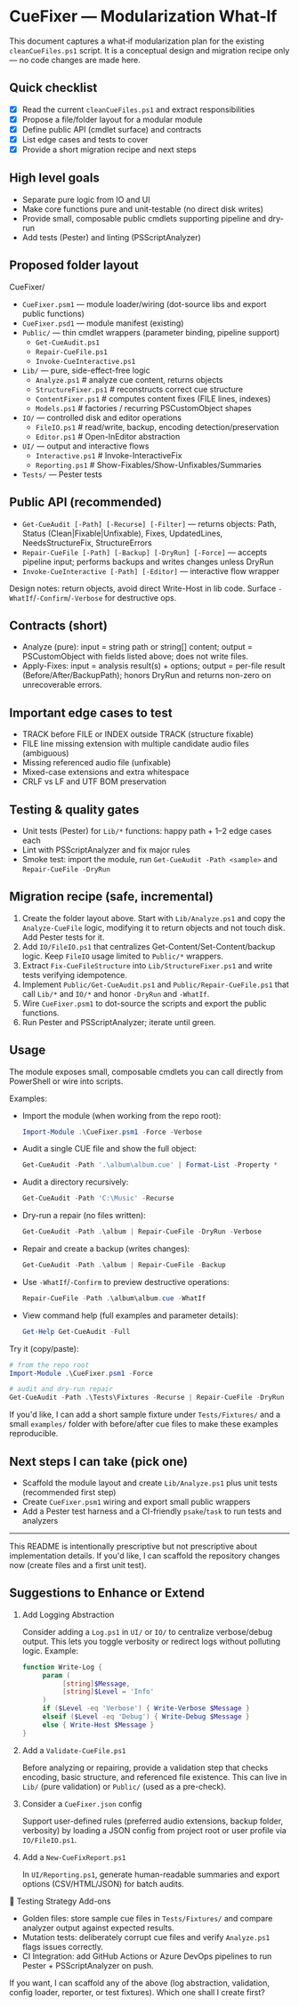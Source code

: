 # CueFixer — Modularization What‑If


<!-- Replace <OWNER>/<REPO> above with your GitHub repository path to activate the badge -->

This document captures a what‑if modularization plan for the existing `cleanCueFiles.ps1` script. It is a conceptual design and migration recipe only — no code changes are made here.

## Quick checklist
- [x] Read the current `cleanCueFiles.ps1` and extract responsibilities
- [x] Propose a file/folder layout for a modular module
- [x] Define public API (cmdlet surface) and contracts
- [x] List edge cases and tests to cover
- [x] Provide a short migration recipe and next steps

## High level goals
- Separate pure logic from IO and UI
- Make core functions pure and unit-testable (no direct disk writes)
- Provide small, composable public cmdlets supporting pipeline and dry-run
- Add tests (Pester) and linting (PSScriptAnalyzer)

## Proposed folder layout
CueFixer/
- `CueFixer.psm1` — module loader/wiring (dot-source libs and export public functions)
- `CueFixer.psd1` — module manifest (existing)
- `Public/` — thin cmdlet wrappers (parameter binding, pipeline support)
	- `Get-CueAudit.ps1`
	- `Repair-CueFile.ps1`
	- `Invoke-CueInteractive.ps1`
- `Lib/` — pure, side-effect-free logic
	- `Analyze.ps1`            # analyze cue content, returns objects
	- `StructureFixer.ps1`     # reconstructs correct cue structure
	- `ContentFixer.ps1`       # computes content fixes (FILE lines, indexes)
	- `Models.ps1`             # factories / recurring PSCustomObject shapes
- `IO/` — controlled disk and editor operations
	- `FileIO.ps1`             # read/write, backup, encoding detection/preservation
	- `Editor.ps1`             # Open-InEditor abstraction
- `UI/` — output and interactive flows
	- `Interactive.ps1`        # Invoke-InteractiveFix
	- `Reporting.ps1`         # Show-Fixables/Show-Unfixables/Summaries
- `Tests/` — Pester tests

## Public API (recommended)
- `Get-CueAudit [-Path] [-Recurse] [-Filter]` — returns objects: Path, Status (Clean|Fixable|Unfixable), Fixes, UpdatedLines, NeedsStructureFix, StructureErrors
- `Repair-CueFile [-Path] [-Backup] [-DryRun] [-Force]` — accepts pipeline input; performs backups and writes changes unless DryRun
- `Invoke-CueInteractive [-Path] [-Editor]` — interactive flow wrapper

Design notes: return objects, avoid direct Write-Host in lib code. Surface `-WhatIf`/`-Confirm`/`-Verbose` for destructive ops.

## Contracts (short)
- Analyze (pure): input = string path or string[] content; output = PSCustomObject with fields listed above; does not write files.
- Apply-Fixes: input = analysis result(s) + options; output = per-file result (Before/After/BackupPath); honors DryRun and returns non-zero on unrecoverable errors.

## Important edge cases to test
- TRACK before FILE or INDEX outside TRACK (structure fixable)
- FILE line missing extension with multiple candidate audio files (ambiguous)
- Missing referenced audio file (unfixable)
- Mixed-case extensions and extra whitespace
- CRLF vs LF and UTF BOM preservation

## Testing & quality gates
- Unit tests (Pester) for `Lib/*` functions: happy path + 1–2 edge cases each
- Lint with PSScriptAnalyzer and fix major rules
- Smoke test: import the module, run `Get-CueAudit -Path <sample>` and `Repair-CueFile -DryRun`

## Migration recipe (safe, incremental)
1. Create the folder layout above. Start with `Lib/Analyze.ps1` and copy the `Analyze-CueFile` logic, modifying it to return objects and not touch disk. Add Pester tests for it.
2. Add `IO/FileIO.ps1` that centralizes Get-Content/Set-Content/backup logic. Keep `FileIO` usage limited to `Public/*` wrappers.
3. Extract `Fix-CueFileStructure` into `Lib/StructureFixer.ps1` and write tests verifying idempotence.
4. Implement `Public/Get-CueAudit.ps1` and `Public/Repair-CueFile.ps1` that call `Lib/*` and `IO/*` and honor `-DryRun` and `-WhatIf`.
5. Wire `CueFixer.psm1` to dot-source the scripts and export the public functions.
6. Run Pester and PSScriptAnalyzer; iterate until green.

## Usage

The module exposes small, composable cmdlets you can call directly from PowerShell or wire into scripts.

Examples:

- Import the module (when working from the repo root):

	```powershell
	Import-Module .\CueFixer.psm1 -Force -Verbose
	```

- Audit a single CUE file and show the full object:

	```powershell
	Get-CueAudit -Path '.\album\album.cue' | Format-List -Property *
	```

- Audit a directory recursively:

	```powershell
	Get-CueAudit -Path 'C:\Music' -Recurse
	```

- Dry-run a repair (no files written):

	```powershell
	Get-CueAudit -Path .\album | Repair-CueFile -DryRun -Verbose
	```

- Repair and create a backup (writes changes):

	```powershell
	Get-CueAudit -Path .\album | Repair-CueFile -Backup
	```

- Use `-WhatIf`/`-Confirm` to preview destructive operations:

	```powershell
	Repair-CueFile -Path .\album\album.cue -WhatIf
	```

- View command help (full examples and parameter details):

	```powershell
	Get-Help Get-CueAudit -Full
	```

Try it (copy/paste):

```powershell
# from the repo root
Import-Module .\CueFixer.psm1 -Force

# audit and dry-run repair
Get-CueAudit -Path .\Tests\Fixtures -Recurse | Repair-CueFile -DryRun
```

If you'd like, I can add a short sample fixture under `Tests/Fixtures/` and a small `examples/` folder with before/after cue files to make these examples reproducible.

## Next steps I can take (pick one)
- Scaffold the module layout and create `Lib/Analyze.ps1` plus unit tests (recommended first step)
- Create `CueFixer.psm1` wiring and export small public wrappers
- Add a Pester test harness and a CI-friendly `psake`/`task` to run tests and analyzers

---
This README is intentionally prescriptive but not prescriptive about implementation details. If you'd like, I can scaffold the repository changes now (create files and a first unit test).

## Suggestions to Enhance or Extend
1. Add Logging Abstraction

	Consider adding a `Log.ps1` in `UI/` or `IO/` to centralize verbose/debug output. This lets you toggle verbosity or redirect logs without polluting logic. Example:

	```powershell
	function Write-Log {
		 param (
			  [string]$Message,
			  [string]$Level = 'Info'
		 )
		 if ($Level -eq 'Verbose') { Write-Verbose $Message }
		 elseif ($Level -eq 'Debug') { Write-Debug $Message }
		 else { Write-Host $Message }
	}
	```

2. Add a `Validate-CueFile.ps1`

	Before analyzing or repairing, provide a validation step that checks encoding, basic structure, and referenced file existence. This can live in `Lib/` (pure validation) or `Public/` (used as a pre-check).

3. Consider a `CueFixer.json` config

	Support user-defined rules (preferred audio extensions, backup folder, verbosity) by loading a JSON config from project root or user profile via `IO/FileIO.ps1`.

4. Add a `New-CueFixReport.ps1`

	In `UI/Reporting.ps1`, generate human-readable summaries and export options (CSV/HTML/JSON) for batch audits.

🧪 Testing Strategy Add-ons

- Golden files: store sample cue files in `Tests/Fixtures/` and compare analyzer output against expected results.
- Mutation tests: deliberately corrupt cue files and verify `Analyze.ps1` flags issues correctly.
- CI Integration: add GitHub Actions or Azure DevOps pipelines to run Pester + PSScriptAnalyzer on push.

If you want, I can scaffold any of the above (log abstraction, validation, config loader, reporter, or test fixtures). Which one shall I create first?

